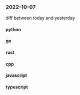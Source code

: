 ### 2022-10-07
diff between today and yesterday

#### python

#### go

#### rust

#### cpp

#### javascript

#### typescript
